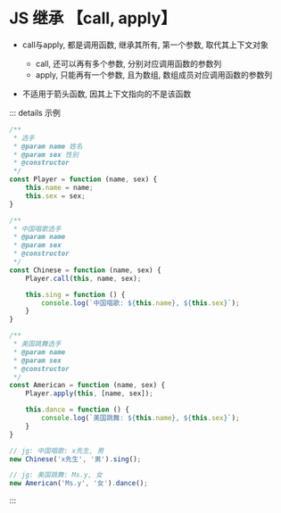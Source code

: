 # JS 继承 【call, apply】

* call与apply, 都是调用函数, 继承其所有, 第一个参数, 取代其上下文对象
	+ call, 还可以再有多个参数, 分别对应调用函数的参数列
	+ apply, 只能再有一个参数, 且为数组, 数组成员对应调用函数的参数列

* 不适用于箭头函数, 因其上下文指向的不是该函数

::: details 示例
```js
/**
 * 选手
 * @param name 姓名
 * @param sex 性别
 * @constructor
 */
const Player = function (name, sex) {
	this.name = name;
	this.sex = sex;
}

/**
 * 中国唱歌选手
 * @param name
 * @param sex
 * @constructor
 */
const Chinese = function (name, sex) {
	Player.call(this, name, sex);

	this.sing = function () {
		console.log(`中国唱歌: ${this.name}, ${this.sex}`);
	}
}

/**
 * 美国跳舞选手
 * @param name
 * @param sex
 * @constructor
 */
const American = function (name, sex) {
	Player.apply(this, [name, sex]);

	this.dance = function () {
		console.log(`美国跳舞: ${this.name}, ${this.sex}`);
	}
}

// jg: 中国唱歌: x先生, 男
new Chinese('x先生', '男').sing();

// jg: 美国跳舞: Ms.y, 女
new American('Ms.y', '女').dance();
```
:::
